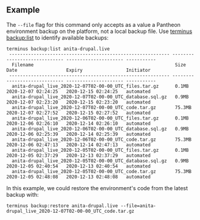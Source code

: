 
## Example

The `--file` flag for this command only accepts as a value a Pantheon environment backup on the platform, not a local backup file.
Use [terminus backup:list](/terminus/commands/terminus/commands/backup-list) to identify available backups:

```bash{outputLines: 2-13}
terminus backup:list anita-drupal.live
 ----------------------------------------------------------- -------- --------------------- --------------------- -----------
  Filename                                                    Size     Date                  Expiry                Initiator  
 ----------------------------------------------------------- -------- --------------------- --------------------- -----------
  anita-drupal_live_2020-12-07T02-00-00_UTC_files.tar.gz      0.1MB    2020-12-07 02:24:25   2020-12-15 02:24:25   automated  
  anita-drupal_live_2020-12-07T02-00-00_UTC_database.sql.gz   0.9MB    2020-12-07 02:23:20   2020-12-15 02:23:20   automated  
  anita-drupal_live_2020-12-07T02-00-00_UTC_code.tar.gz       75.3MB   2020-12-07 02:27:52   2020-12-15 02:27:52   automated  
  anita-drupal_live_2020-12-06T02-00-00_UTC_files.tar.gz      0.1MB    2020-12-06 02:26:10   2020-12-14 02:26:10   automated  
  anita-drupal_live_2020-12-06T02-00-00_UTC_database.sql.gz   0.9MB    2020-12-06 02:25:39   2020-12-14 02:25:39   automated  
  anita-drupal_live_2020-12-06T02-00-00_UTC_code.tar.gz       75.3MB   2020-12-06 02:47:13   2020-12-14 02:47:13   automated  
  anita-drupal_live_2020-12-05T02-00-00_UTC_files.tar.gz      0.1MB    2020-12-05 02:37:29   2020-12-13 02:37:29   automated  
  anita-drupal_live_2020-12-05T02-00-00_UTC_database.sql.gz   0.9MB    2020-12-05 02:40:54   2020-12-13 02:40:54   automated  
  anita-drupal_live_2020-12-05T02-00-00_UTC_code.tar.gz       75.3MB   2020-12-05 02:48:08   2020-12-13 02:48:08   automated
```

In this example, we could restore the environment's code from the latest backup with:

```bash{promptUser: user}
terminus backup:restore anita-drupal.live --file=anita-drupal_live_2020-12-07T02-00-00_UTC_code.tar.gz
```
